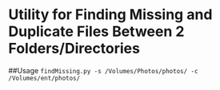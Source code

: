 # Utility for Finding Missing and Duplicate Files Between 2 Folders/Directories

##Usage
```findMissing.py -s /Volumes/Photos/photos/ -c /Volumes/ent/photos/```